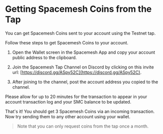 # Getting Spacemesh Coins from the Tap

You can get Spacemesh Coins sent to your account using the Testnet tap.

Follow these steps to get Spacemesh Coins to your account.

1. Open the Wallet screen in the Spacemesh App and copy your account public address to the clipboard.

2. Join the Spacemesh Tap Channel on Discord by clicking on this invite url: [https://discord.gg/ASpy52C](https://discord.gg/ASpy52C).

3. After joining to the channel, post the account address you copied to the channel.

Please allow for up to 20 minutes for the transaction to appear in your account transaction log and your SMC balance to be updated.


That's it! You should get 3 Spacemesh Coins via an incoming transaction. Now try sending them to any other account using your wallet.


> Note that you can only request coins from the tap once a month.
